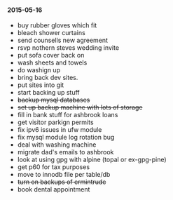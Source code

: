 #### 2015-05-16 ####

- buy rubber gloves which fit
- bleach shower curtains
- send counsells new agreement
- rsvp nothern steves wedding invite
- put sofa cover back on
- wash sheets and towels
- do washign up
- bring back dev sites.
- put sites into git
- start backing up stuff
- ~~backup mysql databases~~
- ~~set up backup machine with lots of storage~~
- fill in bank stuff for ashbrook loans
- get visitor parkign permits
- fix ipv6 issues in ufw module
- fix mysql module log rotation bug
- deal with washing machine
- migrate dad's emails to ashbrook
- look at using gpg with alpine (topal or ex-gpg-pine)
- get p60 for tax purposes
- move to innodb file per table/db
- ~~turn on backups of ermintrude~~
- book dental appointment
